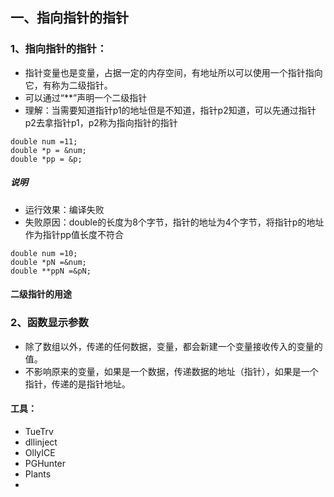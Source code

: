 ## 一、指向指针的指针
### 1、指向指针的指针：
* 指针变量也是变量，占据一定的内存空间，有地址所以可以使用一个指针指向它，有称为二级指针。
* 可以通过“**”声明一个二级指针
* 理解：当需要知道指针p1的地址但是不知道，指针p2知道，可以先通过指针p2去拿指针p1，p2称为指向指针的指针

```
double num =11;
double *p = &num;
double *pp = &p;
```
##### 说明
* 运行效果：编译失败
* 失败原因：double的长度为8个字节，指针的地址为4个字节，将指针p的地址作为指针pp值长度不符合


```
double num =10;
double *pN =&num;
double **ppN =&pN;
```
#### 二级指针的用途

### 2、函数显示参数
* 除了数组以外，传递的任何数据，变量，都会新建一个变量接收传入的变量的值。
* 不影响原来的变量，如果是一个数据，传递数据的地址（指针），如果是一个指针，传递的是指针地址。

#### 工具：
* TueTrv
* dllinject
* OllyICE
* PGHunter
* Plants
* 